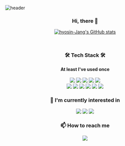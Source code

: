![header](https://capsule-render.vercel.app/api?type=slice&color=AAF0D1&height=200&section=header&text=Hyosin&fontSize=70)
<div align=center>  
    
### Hi, there 👋  
[![hyosin-Jang's GitHub stats](https://github-readme-stats.vercel.app/api?username=hyosin-Jang&hide=stars)](https://github.com/anuraghazra/github-readme-stats)
    
<br/>

### 🛠 Tech Stack 🛠
#### At least I've used once
<img src="https://img.shields.io/badge/Javascript-yellow?style=flat-square&logo=JavaScript&logoColor=black"/></a>
<img src="https://img.shields.io/badge/React-black?style=flat-square&logo=React&logoColor=skyblue"/></a>
<img src="https://img.shields.io/badge/C++-red?style=flat-square&logo=c%2B%2B&logoColor=white"/></a>
<img src="https://img.shields.io/badge/C-red?style=flat-square&logo=c&logoColor=white"/></a>
<img src="https://img.shields.io/badge/Python-blue?style=flat-square&logo=Python&logoColor=white"/></a><br/>
<img src="https://img.shields.io/badge/Tensorflow-lightgrey?style=flat-square&logo=tensorflow&logoColor=orange"/></a>
<img src="https://img.shields.io/badge/Node.js-green?style=flat-square&logo=node.js&logoColor=white"/></a>
<img src="https://img.shields.io/badge/CSS3-darkblue?style=flat-square&logo=css3&logoColor=white"/></a>
<img src="https://img.shields.io/badge/Mysql-pink?style=flat-square&logo=Mysql&logoColor=white"/></a></a>
<img src="https://img.shields.io/badge/aws-orange?style=flat-square&logo=aws&logoColor=white"/></a></a>
<img src="https://img.shields.io/badge/Java-Ultramarine?style=flat-square&logo=Java&logoColor=white"/></a>
<br/>

### 🍒 I'm currently interested in
<img src="https://img.shields.io/badge/Javascript-yellow?style=flat-square&logo=JavaScript&logoColor=black"/></a>
<img src="https://img.shields.io/badge/React-black?style=flat-square&logo=React&logoColor=skyblue"/></a>
<img src="https://img.shields.io/badge/Deeplearning-red?style=flat-square&logo=&logoColor=white"/></a>
<br/>

### 📫 How to reach me
<img src="https://img.shields.io/badge/Gmail-red?style=flat-square&logo=Gmail&logoColor=white"/></a>  
</div>


